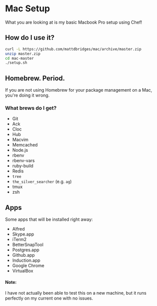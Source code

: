 # Mac Setup

What you are looking at is my basic Macbook Pro setup using Chef!

## How do I use it?

```bash
curl -L https://github.com/mattdbridges/mac/archive/master.zip
unzip master.zip
cd mac-master
./setup.sh
```

## Homebrew. Period.

If you are not using Homebrew for your package management on a Mac, you're doing it wrong.

### What brews do I get?

* Git
* Ack
* Cloc
* Hub
* Macvim
* Memcached
* Node.js
* rbenv
* rbenv-vars
* ruby-build
* Redis
* `tree`
* `the_silver_searcher` (e.g. `ag`)
* tmux
* zsh

## Apps

Some apps that will be installed right away:

* Alfred
* Skype.app
* iTerm2
* BetterSnapTool
* Postgres.app
* Github.app
* Induction.app
* Google Chrome
* VirtualBox

#### Note:

I have not actually been able to test this on a new machine, but it runs perfectly on my current one with no issues.
